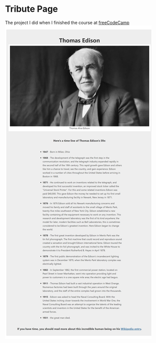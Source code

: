 **<h1>Tribute Page</h1>**
The project I did when I finished the course at <a href="https://www.freecodecamp.org/">freeCodeCamp</a>
![tribute-page](/review.png)
